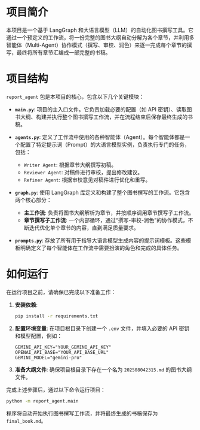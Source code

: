 # 项目简介

本项目是一个基于 LangGraph 和大语言模型（LLM）的自动化图书撰写工具。它通过一个预定义的工作流，将一份完整的图书大纲自动分解为各个章节，并利用多智能体（Multi-Agent）协作模式（撰写、审校、润色）来逐一完成每个章节的撰写，最终将所有章节汇编成一部完整的书稿。

# 项目结构

`report_agent` 包是本项目的核心，包含以下几个关键模块：

*   **`main.py`**: 项目的主入口文件。它负责加载必要的配置（如 API 密钥）、读取图书大纲、构建并执行整个图书撰写工作流，并在流程结束后保存最终生成的书稿。

*   **`agents.py`**: 定义了工作流中使用的各种智能体（Agent）。每个智能体都是一个配置了特定提示词（Prompt）的大语言模型实例，负责执行专门的任务，包括：
    *   `Writer Agent`: 根据章节大纲撰写初稿。
    *   `Reviewer Agent`: 对稿件进行审校，提出修改建议。
    *   `Refiner Agent`: 根据审校意见对稿件进行优化和重写。

*   **`graph.py`**: 使用 LangGraph 库定义和构建了整个图书撰写的工作流。它包含两个核心部分：
    *   **主工作流**: 负责将图书大纲解析为章节，并按顺序调用章节撰写子工作流。
    *   **章节撰写子工作流**: 一个内部循环，通过“撰写-审校-润色”的协作模式，不断迭代优化单个章节的内容，直到满足质量要求。

*   **`prompts.py`**: 存放了所有用于指导大语言模型生成内容的提示词模板。这些模板明确定义了每个智能体在工作流中需要扮演的角色和完成的具体任务。

# 如何运行

在运行项目之前，请确保已完成以下准备工作：

1.  **安装依赖**:
    ```bash
    pip install -r requirements.txt
    ```

2.  **配置环境变量**:
    在项目根目录下创建一个 `.env` 文件，并填入必要的 API 密钥和模型配置，例如：
    ```
    GEMINI_API_KEY="YOUR_GEMINI_API_KEY"
    OPENAI_API_BASE="YOUR_API_BASE_URL"
    GEMINI_MODEL="gemini-pro"
    ```

3.  **准备大纲文件**:
    确保项目根目录下存在一个名为 `202508042315.md` 的图书大纲文件。

完成上述步骤后，通过以下命令运行项目：

```bash
python -m report_agent.main
```

程序将自动开始执行图书撰写工作流，并将最终生成的书稿保存为 `final_book.md`。
